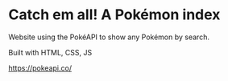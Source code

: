 # Catch em all! A Pokémon index

Website using the PokéAPI to show any Pokémon by search. 

Built with HTML, CSS, JS

https://pokeapi.co/
